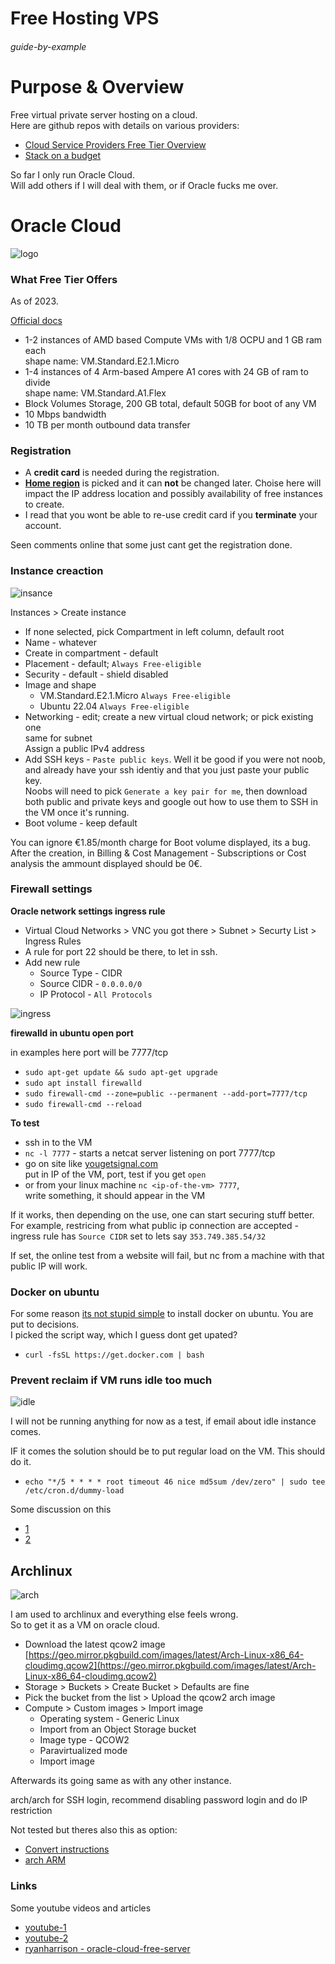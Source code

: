 # Free Hosting VPS 

###### guide-by-example

# Purpose & Overview

Free virtual private server hosting on a cloud.<br>
Here are github repos with details on various providers:

* [Cloud Service Providers Free Tier Overview](https://github.com/cloudcommunity/Cloud-Free-Tier-Comparison)
* [Stack on a budget](https://github.com/255kb/stack-on-a-budget)

So far I only run Oracle Cloud.<br>
Will add others if I will deal with them, or if Oracle fucks me over.

# Oracle Cloud

![logo](https://i.imgur.com/SVJ6dTP.png)

### What Free Tier Offers

As of 2023.

[Official docs](https://docs.oracle.com/en-us/iaas/Content/FreeTier/freetier_topic-Always_Free_Resources.htm)

* 1-2 instances of AMD based Compute VMs with 1/8 OCPU and 1 GB ram each<br>
  shape name: VM.Standard.E2.1.Micro
* 1-4 instances of 4 Arm-based Ampere A1 cores with 24 GB of ram to divide<br>
  shape name: VM.Standard.A1.Flex
* Block Volumes Storage, 200 GB total, default 50GB for boot of any VM
* 10 Mbps bandwidth  
* 10 TB per month outbound data transfer

### Registration

* A **credit card** is needed during the registration.
* **[Home region](https://docs.oracle.com/en-us/iaas/Content/General/Concepts/regions.htm)**
is picked and it can **not** be changed later.
Choise here will impact the IP address location and possibly availability of
free instances to create.
* I read that you wont be able to re-use credit card if you **terminate** your account.

Seen comments online that some just cant get the registration done.

### Instance creaction

![insance](https://i.imgur.com/nrR6Kx3.png)

Instances > Create instance

* If none selected, pick Compartment in left column, default root
* Name - whatever
* Create in compartment - default
* Placement - default; `Always Free-eligible`
* Security - default - shield disabled
* Image and shape
  * VM.Standard.E2.1.Micro `Always Free-eligible`
  * Ubuntu 22.04 `Always Free-eligible`
* Networking - edit; create a new virtual cloud network; or pick existing one<br>
  same for subnet<br>
  Assign a public IPv4 address
* Add SSH keys - `Paste public keys`. Well it be good if you were not noob,
  and already have your ssh identiy and that you just paste your public key.<br>
  Noobs will need to pick `Generate a key pair for me`, then download
  both public and private keys and google out how to use them to
  SSH in the VM once it's running.
* Boot volume - keep default

You can ignore €1.85/month charge for Boot volume displayed, its a bug.
After the creation, in Billing & Cost Management - Subscriptions or Cost analysis
the ammount displayed should be 0€.


### Firewall settings

**Oracle network settings ingress rule**

* Virtual Cloud Networks > VNC you got there > Subnet > Securty List > Ingress Rules
* A rule for port 22 should be there, to let in ssh.
* Add new rule 
  * Source Type - CIDR
  * Source CIDR - `0.0.0.0/0`
  * IP Protocol - `All Protocols`

![ingress](https://i.imgur.com/YouPN9n.png) 


**firewalld in ubuntu open port**

in examples here port will be 7777/tcp

* `sudo apt-get update && sudo apt-get upgrade`
* `sudo apt install firewalld`
* `sudo firewall-cmd --zone=public --permanent --add-port=7777/tcp`
* `sudo firewall-cmd --reload`

**To test**

* ssh in to the VM
* `nc -l 7777` - starts a netcat server listening on port 7777/tcp
* go on site like [yougetsignal.com](https://www.yougetsignal.com/tools/open-ports/)<br>
  put in IP of the VM, port, test if you get `open`
* or from your linux machine `nc <ip-of-the-vm> 7777`,<br>
  write something, it should appear in the VM

If it works, then depending on the use, one can start securing stuff better.
For example, restricing from what public ip connection are accepted - 
ingress rule has `Source CIDR` set to lets say `353.749.385.54/32`

If set, the online test from a website will fail, but nc from
a machine with that public IP will work.

### Docker on ubuntu

For some reason [its not stupid simple](https://docs.docker.com/engine/install/ubuntu/)
to install docker on ubuntu. You are put to decisions.<br>
I picked the script way, which I guess dont get upated?

* `curl -fsSL https://get.docker.com | bash`

### Prevent reclaim if VM runs idle too much

![idle](https://i.imgur.com/q7mGQns.png)

I will not be running anything for now as a test,
if email about idle instance comes.

IF it comes the solution should be to put regular load on the VM.
This should do it.

* `echo "*/5 * * * * root timeout 46 nice md5sum /dev/zero" | sudo tee /etc/cron.d/dummy-load`

Some discussion on this

* [1](https://www.reddit.com/r/oraclecloud/comments/122b4gf/a_simple_cron_controlled_load_generator_for/)
* [2](https://www.reddit.com/r/oraclecloud/comments/125rege/what_to_run_on_always_free_to_prevent_idle/)

## Archlinux

![arch](https://i.imgur.com/eXGmmqR.png) 

I am used to archlinux and everything else feels wrong.<br>
So to get it as a VM on oracle cloud. 

* Download the latest qcow2 image<br>
  [https://geo.mirror.pkgbuild.com/images/latest/Arch-Linux-x86_64-cloudimg.qcow2](https://geo.mirror.pkgbuild.com/images/latest/Arch-Linux-x86_64-cloudimg.qcow2)
* Storage > Buckets > Create Bucket > Defaults are fine  
* Pick the bucket from the list > Upload  the qcow2 arch image
* Compute > Custom images > Import image 
  * Operating system - Generic Linux
  * Import from an Object Storage bucket
  * Image type - QCOW2
  * Paravirtualized mode
  * Import image

Afterwards its going same as with any other instance.

arch/arch for SSH login, recommend disabling password login and do IP restriction

Not tested but theres also this as option: 

* [Convert instructions](https://gist.github.com/zengxinhui/01afb43b8d663a4232a42ee9858be45e)
* [arch ARM](https://www.reddit.com/r/archlinux/comments/14iqb6h/how_to_install_arch_on_an_oracle_cloud_free_tier/)

### Links

Some youtube videos and articles 

* [youtube-1](https://youtu.be/NKc3k7xceT8)
* [youtube-2](https://youtu.be/zWeFD4NNF5o)
* [ryanharrison - oracle-cloud-free-server](https://ryanharrison.co.uk/2023/01/28/oracle-cloud-free-server.html)
